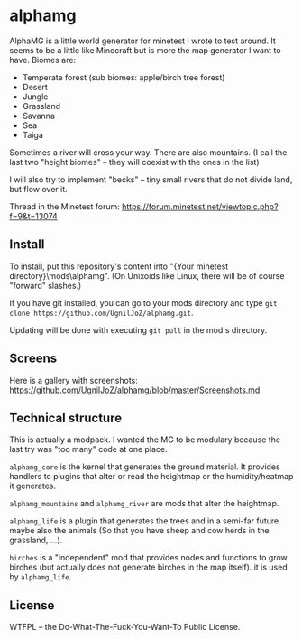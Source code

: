 # alphamg
AlphaMG is a little world generator for minetest I wrote to test around.
It seems to be a little like Minecraft but is more the map generator I want to have.
Biomes are:
* Temperate forest (sub biomes: apple/birch tree forest)
* Desert
* Jungle
* Grassland
* Savanna
* Sea
* Taiga

Sometimes a river will cross your way. There are also mountains.
(I call the last two "height biomes" – they will coexist with the ones in the list)

I will also try to implement "becks" – tiny small rivers that do not divide land, but flow over it.

Thread in the Minetest forum: https://forum.minetest.net/viewtopic.php?f=9&t=13074

## Install
To install, put this repository's content into "{Your minetest directory}\mods\alphamg". (On Unixoids like Linux, there will be of course "forward" slashes.)

If you have git installed, you can go to your mods directory and type `git clone https://github.com/UgnilJoZ/alphamg.git`.

Updating will be done with executing `git pull` in the mod's directory.

## Screens
Here is a gallery with screenshots: https://github.com/UgnilJoZ/alphamg/blob/master/Screenshots.md

## Technical structure
This is actually a modpack. I wanted the MG to be modulary because the last try was "too many" code at one place.

`alphamg_core` is the kernel that generates the ground material. It provides handlers to plugins that alter or read the heightmap or the humidity/heatmap it generates.

`alphamg_mountains` and `alphamg_river` are mods that alter the heightmap.

`alphamg_life` is a plugin that generates the trees and in a semi-far future maybe also the animals (So that you have sheep and cow herds in the grassland, …).

`birches` is a "independent" mod that provides nodes and functions to grow birches (but actually does not generate birches in the map itself). it is used by `alphamg_life`.

## License
WTFPL – the Do-What-The-Fuck-You-Want-To Public License.

